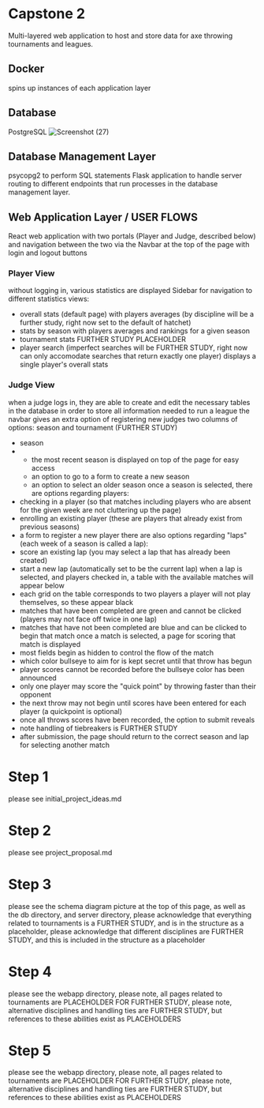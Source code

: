 # Capstone 2
Multi-layered web application to host and store data for axe throwing tournaments and leagues.

## Docker
spins up instances of each application layer

## Database
PostgreSQL
![Screenshot (27)](https://github.com/tkdgolden/Axe-Api/assets/93563260/8a1155e7-a9bf-4bfb-9956-ab6e51881713)

## Database Management Layer
psycopg2 to perform SQL statements
Flask application to handle server routing to different endpoints that run processes in the database management layer.

## Web Application Layer / USER FLOWS
React web application with two portals (Player and Judge, described below) and navigation between the two via the Navbar at the top of the page with login and logout buttons
### Player View
without logging in, various statistics are displayed
Sidebar for navigation to different statistics views: 
- overall stats (default page) with players averages (by discipline will be a further study, right now set to the default of hatchet)
- stats by season with players averages and rankings for a given season
- tournament stats FURTHER STUDY PLACEHOLDER
- player search (imperfect searches will be FURTHER STUDY, right now can only accomodate searches that return exactly one player) displays a single player's overall stats
### Judge View
when a judge logs in, they are able to create and edit the necessary tables in the database in order to store all information needed to run a league
the navbar gives an extra option of registering new judges
two columns of options: season and tournament (FURTHER STUDY)
- season
- - the most recent season is displayed on top of the page for easy access
  - an option to go to a form to create a new season
  - an option to select an older season
once a season is selected, there are options regarding players:
- checking in a player (so that matches including players who are absent for the given week are not cluttering up the page)
- enrolling an existing player (these are players that already exist from previous seasons)
- a form to register a new player
there are also options regarding "laps" (each week of a season is called a lap):
- score an existing lap (you may select a lap that has already been created)
- start a new lap (automatically set to be the current lap)
when a lap is selected, and players checked in, a table with the available matches will appear below
- each grid on the table corresponds to two players a player will not play themselves, so these appear black
- matches that have been completed are green and cannot be clicked (players may not face off twice in one lap)
- matches that have not been completed are blue and can be clicked to begin that match
once a match is selected, a page for scoring that match is displayed
- most fields begin as hidden to control the flow of the match
- which color bullseye to aim for is kept secret until that throw has begun
- player scores cannot be recorded before the bullseye color has been announced
- only one player may score the "quick point" by throwing faster than their opponent
- the next throw may not begin until scores have been entered for each player (a quickpoint is optional)
- once all throws scores have been recorded, the option to submit reveals
- note handling of tiebreakers is FURTHER STUDY
- after submission, the page should return to the correct season and lap for selecting another match

# Step 1
please see initial_project_ideas.md
# Step 2
please see project_proposal.md
# Step 3
please see the schema diagram picture at the top of this page, as well as the db directory, and server directory, please acknowledge that everything related to tournaments is a FURTHER STUDY, and is in the structure as a placeholder, please acknowledge that different disciplines are FURTHER STUDY, and this is included in the structure as a placeholder
# Step 4
please see the webapp directory, please note, all pages related to tournaments are PLACEHOLDER FOR FURTHER STUDY, please note, alternative disciplines and handling ties are FURTHER STUDY, but references to these abilities exist as PLACEHOLDERS
# Step 5
please see the webapp directory, please note, all pages related to tournaments are PLACEHOLDER FOR FURTHER STUDY, please note, alternative disciplines and handling ties are FURTHER STUDY, but references to these abilities exist as PLACEHOLDERS
